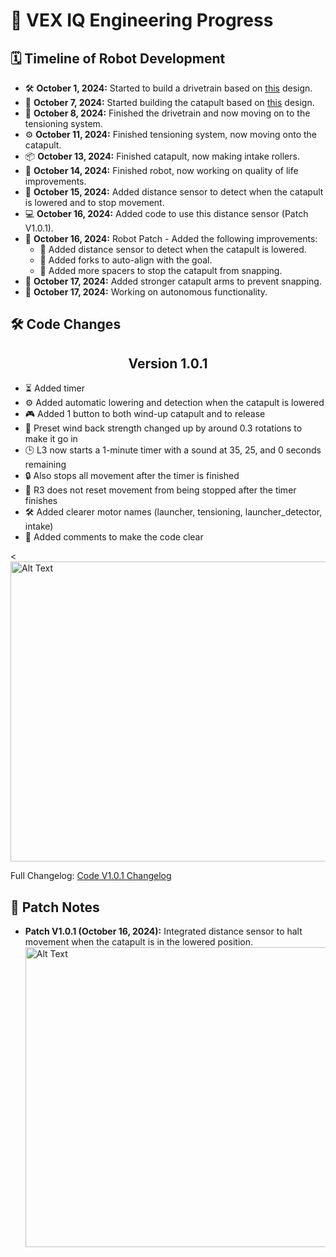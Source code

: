 <h1>🤖 VEX IQ Engineering Progress</h1>

<h2>🗓️ Timeline of Robot Development</h2>

<ul>
  <li>🛠️ <strong>October 1, 2024:</strong> Started to build a drivetrain based on <a href="https://www.youtube.com/watch?v=s7D9m8zyjXw">this</a> design.</li>
  <li>🎯 <strong>October 7, 2024:</strong> Started building the catapult based on <a href="https://www.youtube.com/watch?v=s7D9m8zyjXw">this</a> design.</li>
  <li>🔧 <strong>October 8, 2024:</strong> Finished the drivetrain and now moving on to the tensioning system.</li>
  <li>⚙️ <strong>October 11, 2024:</strong> Finished tensioning system, now moving onto the catapult.</li>
  <li>📦 <strong>October 13, 2024:</strong> Finished catapult, now making intake rollers.</li>
  <li>🚀 <strong>October 14, 2024:</strong> Finished robot, now working on quality of life improvements.</li>
  <li>🧭 <strong>October 15, 2024:</strong> Added distance sensor to detect when the catapult is lowered and to stop movement.</li>
  <li>💻 <strong>October 16, 2024:</strong> Added code to use this distance sensor (Patch V1.0.1).</li>
  <li>🔧 <strong>October 16, 2024:</strong> Robot Patch - Added the following improvements:
    <ul>
      <li>🧰 Added distance sensor to detect when the catapult is lowered.</li>
      <li>🎯 Added forks to auto-align with the goal.</li>
      <li>🔩 Added more spacers to stop the catapult from snapping.</li>
    </ul>
  </li>
  <li>💪 <strong>October 17, 2024:</strong> Added stronger catapult arms to prevent snapping.</li>
  <li>🤖 <strong>October 17, 2024:</strong> Working on autonomous functionality.</li>
</ul>

<h2>🛠️ Code Changes</h2>

<center><h2>Version 1.0.1</h2></center>
<ul>
  <li>⏳ Added timer</li>
  <li>⚙️ Added automatic lowering and detection when the catapult is lowered</li>
  <li>🎮 Added 1 button to both wind-up catapult and to release</li>
  <li>🔄 Preset wind back strength changed up by around 0.3 rotations to make it go in</li>
  <li>🕒 L3 now starts a 1-minute timer with a sound at 35, 25, and 0 seconds remaining</li>
  <li>🔒 Also stops all movement after the timer is finished</li>
  <li>🔄 R3 does not reset movement from being stopped after the timer finishes</li>
  <li>🛠️ Added clearer motor names (launcher, tensioning, launcher_detector, intake)</li>
  <li>📝 Added comments to make the code clear</li>
</ul>
<
<img src="https://drive.google.com/uc?export=view&id=1lLHsCRge37VqNAeLUzrfINSX6MapjgZA" alt="Alt Text" width="640" height="480">
<p>
    Full Changelog: 
    <a href="https://github.com/Lavadeg31/Vex_Iq/commits/Code">Code V1.0.1 Changelog</a>
</p>

<h2>📄 Patch Notes</h2>
<ul>
  <li><strong>Patch V1.0.1 (October 16, 2024):</strong> Integrated distance sensor to halt movement when the catapult is in the lowered position.
      
  <img src="https://drive.google.com/uc?export=view&id=1DFVyXuCuYE1jloaBbeH7jvf7zQaiYeNb" alt="Alt Text" width="500" height="480">
  </li>
</ul>
